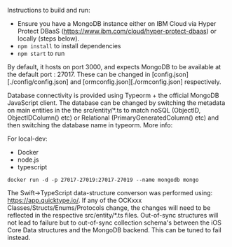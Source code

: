Instructions to build and run:

* Ensure you have a MongoDB instance either on IBM Cloud via Hyper Protect DBaaS (https://www.ibm.com/cloud/hyper-protect-dbaas) or locally (steps below).
* `npm install` to install dependencies
* `npm start` to run

By default, it hosts on port 3000, and expects MongoDB to be available at the default port : 27017. These can be changed in [config.json][./config/config.json] and [ormconfig.json][./ormconfig.json] respectively.

Database connectivity is provided using Typeorm + the official MongoDB JavaScript client. The database can be changed by switching the metadata on main entities in the the src/entity/*.ts to match noSQL (ObjectID, ObjectIDColumn() etc) or Relational (PrimaryGeneratedColumn() etc) and then switching the database name in typeorm. More info:

For local-dev:

* Docker
* node.js
* typescript

 `docker run -d -p 27017-27019:27017-27019 --name mongodb mongo`

The Swift->TypeScript data-structure converson was performed using: https://app.quicktype.io/. If any of the OCKxxx Classes/Structs/Enums/Protocols change, the changes will need to be reflected in the respective src/entity/*.ts files. Out-of-sync structures will not lead to failure but to out-of-sync collection schema's between the iOS Core Data structures and the MongoDB backend. This can be tuned to fail instead.
